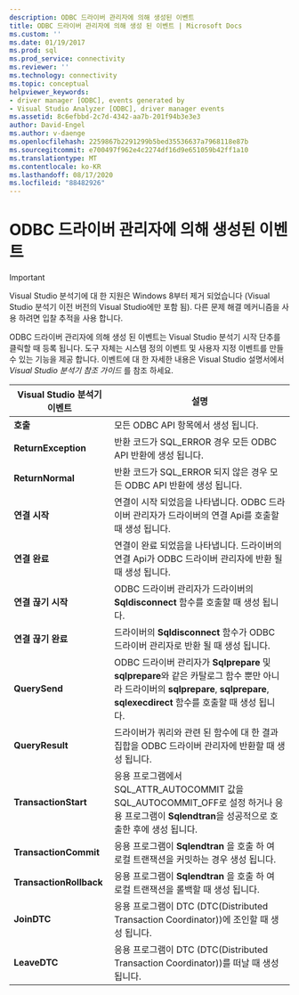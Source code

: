 ```yaml
---
description: ODBC 드라이버 관리자에 의해 생성된 이벤트
title: ODBC 드라이버 관리자에 의해 생성 된 이벤트 | Microsoft Docs
ms.custom: ''
ms.date: 01/19/2017
ms.prod: sql
ms.prod_service: connectivity
ms.reviewer: ''
ms.technology: connectivity
ms.topic: conceptual
helpviewer_keywords:
- driver manager [ODBC], events generated by
- Visual Studio Analyzer [ODBC], driver manager events
ms.assetid: 8c6efbbd-2c7d-4342-aa7b-201f94b3e3e3
author: David-Engel
ms.author: v-daenge
ms.openlocfilehash: 2259867b2291299b5bed35536637a7968118e87b
ms.sourcegitcommit: e700497f962e4c2274df16d9e651059b42ff1a10
ms.translationtype: MT
ms.contentlocale: ko-KR
ms.lasthandoff: 08/17/2020
ms.locfileid: "88482926"
---
```

# <a name="events-generated-by-the-odbc-driver-manager"></a>ODBC 드라이버 관리자에 의해 생성된 이벤트
> [!IMPORTANT]  
>  Visual Studio 분석기에 대 한 지원은 Windows 8부터 제거 되었습니다 (Visual Studio 분석기 이전 버전의 Visual Studio에만 포함 됨). 다른 문제 해결 메커니즘을 사용 하려면 입찰 추적을 사용 합니다.  
  
 ODBC 드라이버 관리자에 의해 생성 된 이벤트는 Visual Studio 분석기 시작 단추를 클릭할 때 등록 됩니다. 도구 자체는 시스템 정의 이벤트 및 사용자 지정 이벤트를 만들 수 있는 기능을 제공 합니다. 이벤트에 대 한 자세한 내용은 Visual Studio 설명서에서 *Visual Studio 분석기 참조 가이드* 를 참조 하세요.  
  
|Visual Studio 분석기 이벤트|설명|  
|----------------------------------|-----------------|  
|**호출**|모든 ODBC API 항목에서 생성 됩니다.|  
|**ReturnException**|반환 코드가 SQL_ERROR 경우 모든 ODBC API 반환에 생성 됩니다.|  
|**ReturnNormal**|반환 코드가 SQL_ERROR 되지 않은 경우 모든 ODBC API 반환에 생성 됩니다.|  
|**연결 시작**|연결이 시작 되었음을 나타냅니다. ODBC 드라이버 관리자가 드라이버의 연결 Api를 호출할 때 생성 됩니다.|  
|**연결 완료**|연결이 완료 되었음을 나타냅니다. 드라이버의 연결 Api가 ODBC 드라이버 관리자에 반환 될 때 생성 됩니다.|  
|**연결 끊기 시작**|ODBC 드라이버 관리자가 드라이버의 **Sqldisconnect** 함수를 호출할 때 생성 됩니다.|  
|**연결 끊기 완료**|드라이버의 **Sqldisconnect** 함수가 ODBC 드라이버 관리자로 반환 될 때 생성 됩니다.|  
|**QuerySend**|ODBC 드라이버 관리자가 **Sqlprepare** 및 **sqlprepare**와 같은 카탈로그 함수 뿐만 아니라 드라이버의 **sqlprepare**, **sqlprepare**, **sqlexecdirect** 함수를 호출할 때 생성 됩니다.|  
|**QueryResult**|드라이버가 쿼리와 관련 된 함수에 대 한 결과 집합을 ODBC 드라이버 관리자에 반환할 때 생성 됩니다.|  
|**TransactionStart**|응용 프로그램에서 SQL_ATTR_AUTOCOMMIT 값을 SQL_AUTOCOMMIT_OFF로 설정 하거나 응용 프로그램이 **Sqlendtran**을 성공적으로 호출한 후에 생성 됩니다.|  
|**TransactionCommit**|응용 프로그램이 **Sqlendtran** 을 호출 하 여 로컬 트랜잭션을 커밋하는 경우 생성 됩니다.|  
|**TransactionRollback**|응용 프로그램이 **Sqlendtran** 을 호출 하 여 로컬 트랜잭션을 롤백할 때 생성 됩니다.|  
|**JoinDTC**|응용 프로그램이 DTC (DTC(Distributed Transaction Coordinator))에 조인할 때 생성 됩니다.|  
|**LeaveDTC**|응용 프로그램이 DTC (DTC(Distributed Transaction Coordinator))를 떠날 때 생성 됩니다.|
